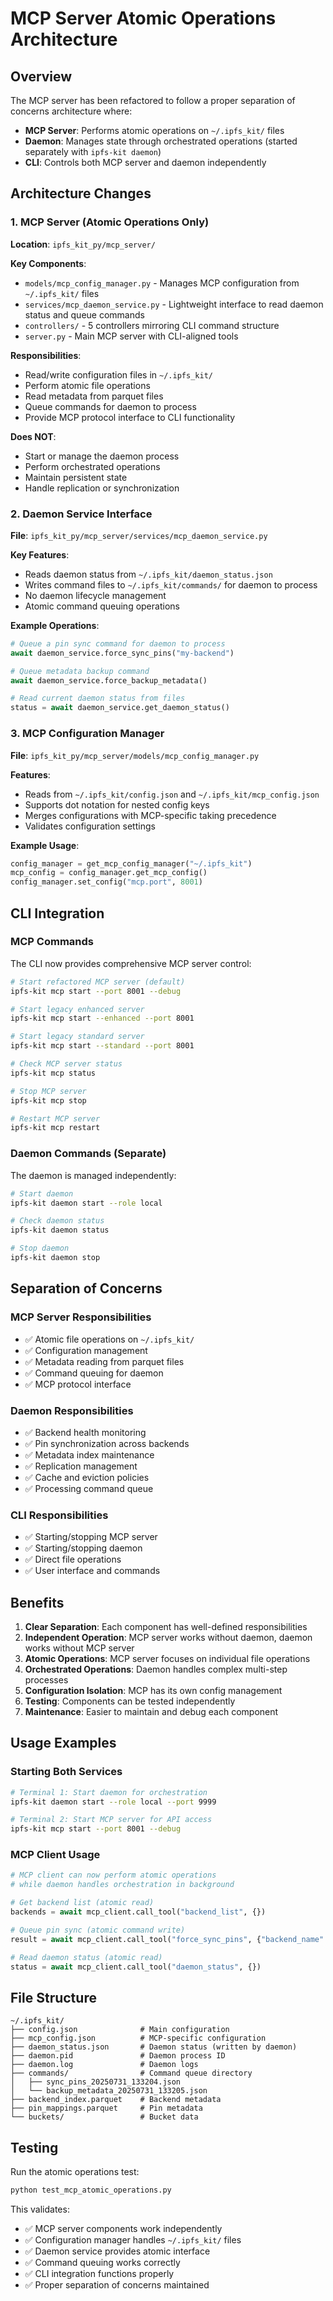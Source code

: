 # MCP Server Atomic Operations Architecture

## Overview

The MCP server has been refactored to follow a proper separation of concerns architecture where:

- **MCP Server**: Performs atomic operations on `~/.ipfs_kit/` files
- **Daemon**: Manages state through orchestrated operations (started separately with `ipfs-kit daemon`)
- **CLI**: Controls both MCP server and daemon independently

## Architecture Changes

### 1. MCP Server (Atomic Operations Only)

**Location**: `ipfs_kit_py/mcp_server/`

**Key Components**:
- `models/mcp_config_manager.py` - Manages MCP configuration from `~/.ipfs_kit/` files
- `services/mcp_daemon_service.py` - Lightweight interface to read daemon status and queue commands
- `controllers/` - 5 controllers mirroring CLI command structure
- `server.py` - Main MCP server with CLI-aligned tools

**Responsibilities**:
- Read/write configuration files in `~/.ipfs_kit/`
- Perform atomic file operations
- Read metadata from parquet files
- Queue commands for daemon to process
- Provide MCP protocol interface to CLI functionality

**Does NOT**:
- Start or manage the daemon process
- Perform orchestrated operations
- Maintain persistent state
- Handle replication or synchronization

### 2. Daemon Service Interface

**File**: `ipfs_kit_py/mcp_server/services/mcp_daemon_service.py`

**Key Features**:
- Reads daemon status from `~/.ipfs_kit/daemon_status.json`
- Writes command files to `~/.ipfs_kit/commands/` for daemon to process
- No daemon lifecycle management
- Atomic command queuing operations

**Example Operations**:
```python
# Queue a pin sync command for daemon to process
await daemon_service.force_sync_pins("my-backend")

# Queue metadata backup command
await daemon_service.force_backup_metadata()

# Read current daemon status from files
status = await daemon_service.get_daemon_status()
```

### 3. MCP Configuration Manager

**File**: `ipfs_kit_py/mcp_server/models/mcp_config_manager.py`

**Features**:
- Reads from `~/.ipfs_kit/config.json` and `~/.ipfs_kit/mcp_config.json`
- Supports dot notation for nested config keys
- Merges configurations with MCP-specific taking precedence
- Validates configuration settings

**Example Usage**:
```python
config_manager = get_mcp_config_manager("~/.ipfs_kit")
mcp_config = config_manager.get_mcp_config()
config_manager.set_config("mcp.port", 8001)
```

## CLI Integration

### MCP Commands

The CLI now provides comprehensive MCP server control:

```bash
# Start refactored MCP server (default)
ipfs-kit mcp start --port 8001 --debug

# Start legacy enhanced server
ipfs-kit mcp start --enhanced --port 8001

# Start legacy standard server  
ipfs-kit mcp start --standard --port 8001

# Check MCP server status
ipfs-kit mcp status

# Stop MCP server
ipfs-kit mcp stop

# Restart MCP server
ipfs-kit mcp restart
```

### Daemon Commands (Separate)

The daemon is managed independently:

```bash
# Start daemon
ipfs-kit daemon start --role local

# Check daemon status
ipfs-kit daemon status

# Stop daemon
ipfs-kit daemon stop
```

## Separation of Concerns

### MCP Server Responsibilities
- ✅ Atomic file operations on `~/.ipfs_kit/`
- ✅ Configuration management
- ✅ Metadata reading from parquet files
- ✅ Command queuing for daemon
- ✅ MCP protocol interface

### Daemon Responsibilities  
- ✅ Backend health monitoring
- ✅ Pin synchronization across backends
- ✅ Metadata index maintenance
- ✅ Replication management
- ✅ Cache and eviction policies
- ✅ Processing command queue

### CLI Responsibilities
- ✅ Starting/stopping MCP server
- ✅ Starting/stopping daemon
- ✅ Direct file operations
- ✅ User interface and commands

## Benefits

1. **Clear Separation**: Each component has well-defined responsibilities
2. **Independent Operation**: MCP server works without daemon, daemon works without MCP server
3. **Atomic Operations**: MCP server focuses on individual file operations
4. **Orchestrated Operations**: Daemon handles complex multi-step processes
5. **Configuration Isolation**: MCP has its own config management
6. **Testing**: Components can be tested independently
7. **Maintenance**: Easier to maintain and debug each component

## Usage Examples

### Starting Both Services

```bash
# Terminal 1: Start daemon for orchestration
ipfs-kit daemon start --role local --port 9999

# Terminal 2: Start MCP server for API access
ipfs-kit mcp start --port 8001 --debug
```

### MCP Client Usage

```python
# MCP client can now perform atomic operations
# while daemon handles orchestration in background

# Get backend list (atomic read)
backends = await mcp_client.call_tool("backend_list", {})

# Queue pin sync (atomic command write)
result = await mcp_client.call_tool("force_sync_pins", {"backend_name": "s3"})

# Read daemon status (atomic read)
status = await mcp_client.call_tool("daemon_status", {})
```

## File Structure

```
~/.ipfs_kit/
├── config.json              # Main configuration
├── mcp_config.json          # MCP-specific configuration
├── daemon_status.json       # Daemon status (written by daemon)
├── daemon.pid               # Daemon process ID
├── daemon.log               # Daemon logs
├── commands/                # Command queue directory
│   ├── sync_pins_20250731_133204.json
│   └── backup_metadata_20250731_133205.json
├── backend_index.parquet    # Backend metadata
├── pin_mappings.parquet     # Pin metadata
└── buckets/                 # Bucket data
```

## Testing

Run the atomic operations test:

```bash
python test_mcp_atomic_operations.py
```

This validates:
- ✅ MCP server components work independently
- ✅ Configuration manager handles `~/.ipfs_kit/` files
- ✅ Daemon service provides atomic interface
- ✅ Command queuing works correctly
- ✅ CLI integration functions properly
- ✅ Proper separation of concerns maintained
